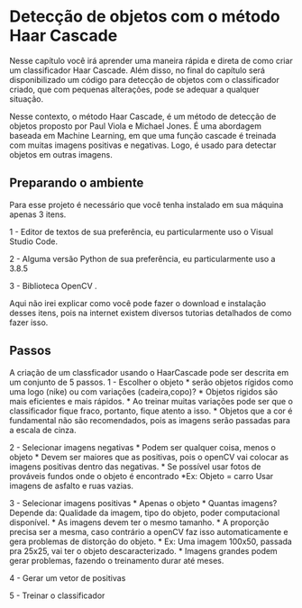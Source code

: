 # Detecção de objetos com o método Haar Cascade

Nesse capítulo você irá aprender uma maneira rápida e direta de como criar um classificador Haar Cascade. Além disso, no final do capítulo será disponibilizado um código para detecção de objetos com o classificador criado, que com pequenas alterações, pode se adequar a qualquer situação.

Nesse contexto, o método Haar Cascade, é um método de detecção de objetos proposto por Paul Viola e Michael Jones. É uma abordagem baseada em Machine Learning, em que uma função cascade é treinada com muitas imagens positivas e negativas. Logo, é usado para  detectar objetos em outras imagens.

## Preparando o ambiente

Para esse projeto é necessário que você tenha instalado em sua máquina apenas 3 itens.

1 - Editor de textos de sua preferência, eu particularmente uso o Visual Studio Code.

2 - Alguma versão Python de sua preferência, eu particularmente uso a  3.8.5

3 - Biblioteca OpenCV .

Aqui não irei explicar como você pode fazer o download e instalação desses itens, pois na internet existem diversos tutorias detalhados de como fazer isso.

## Passos

A criação de um classficador usando o HaarCascade pode ser descrita em um conjunto de 5 passos.
1 - Escolher o objeto
    * serão objetos rígidos como uma logo (nike) ou com variações (cadeira,copo)?
    * Objetos rigidos são mais eficientes e mais rápidos.
    * Ao treinar muitas variações pode ser que o classificador fique fraco, portanto, fique atento a isso.
    * Objetos que a cor é fundamental não são recomendados, pois as imagens serão passadas para a escala de cinza.

2 - Selecionar imagens negativas
    * Podem ser qualquer coisa, menos o objeto
    * Devem ser maiores que as positivas, pois o openCV vai colocar as imagens positivas dentro das negativas.
    * Se possível usar fotos de prováveis fundos onde o objeto é encontrado
        *Ex: Objeto = carro
         Usar imagens de asfalto e ruas vazias.

3 - Selecionar imagens positivas
    * Apenas o objeto
    * Quantas imagens?
        Depende da: Qualidade da imagem, tipo do objeto, poder computacional disponível.
    * As imagens devem ter o mesmo tamanho.
    * A proporção precisa ser a mesma, caso contrário a openCV faz isso automaticamente e gera problemas de distorção do objeto.
        * Ex: Uma imagem 100x50, passada pra 25x25, vai ter o objeto descaracterizado.
    * Imagens grandes podem gerar problemas, fazendo o treinamento durar até meses.

4 - Gerar um vetor de positivas

5 - Treinar o classificador
